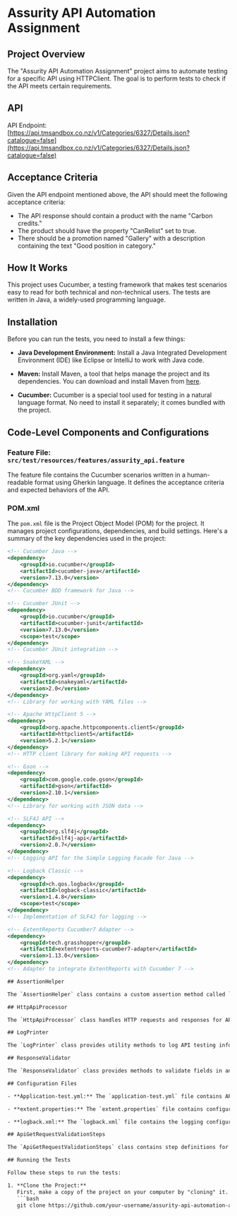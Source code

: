 # Assurity API Automation Assignment

## Project Overview

The "Assurity API Automation Assignment" project aims to automate testing for a specific API using HTTPClient. The goal is to perform tests to check if the API meets certain requirements.

## API

API Endpoint: [https://api.tmsandbox.co.nz/v1/Categories/6327/Details.json?catalogue=false](https://api.tmsandbox.co.nz/v1/Categories/6327/Details.json?catalogue=false)

## Acceptance Criteria

Given the API endpoint mentioned above, the API should meet the following acceptance criteria:

- The API response should contain a product with the name "Carbon credits."
- The product should have the property "CanRelist" set to true.
- There should be a promotion named "Gallery" with a description containing the text "Good position in category."

## How It Works

This project uses Cucumber, a testing framework that makes test scenarios easy to read for both technical and non-technical users. The tests are written in Java, a widely-used programming language.

## Installation

Before you can run the tests, you need to install a few things:

- **Java Development Environment:**
  Install a Java Integrated Development Environment (IDE) like Eclipse or IntelliJ to work with Java code.

- **Maven:**
  Install Maven, a tool that helps manage the project and its dependencies. You can download and install Maven from [here](https://maven.apache.org/install.html).

- **Cucumber:**
  Cucumber is a special tool used for testing in a natural language format. No need to install it separately; it comes bundled with the project.

## Code-Level Components and Configurations

### Feature File: `src/test/resources/features/assurity_api.feature`

The feature file contains the Cucumber scenarios written in a human-readable format using Gherkin language. It defines the acceptance criteria and expected behaviors of the API.

### POM.xml

The `pom.xml` file is the Project Object Model (POM) for the project. It manages project configurations, dependencies, and build settings. Here's a summary of the key dependencies used in the project:

```xml
<!-- Cucumber Java -->
<dependency>
    <groupId>io.cucumber</groupId>
    <artifactId>cucumber-java</artifactId>
    <version>7.13.0</version>
</dependency>
<!-- Cucumber BDD framework for Java -->

<!-- Cucumber JUnit -->
<dependency>
    <groupId>io.cucumber</groupId>
    <artifactId>cucumber-junit</artifactId>
    <version>7.13.0</version>
    <scope>test</scope>
</dependency>
<!-- Cucumber JUnit integration -->

<!-- SnakeYAML -->
<dependency>
    <groupId>org.yaml</groupId>
    <artifactId>snakeyaml</artifactId>
    <version>2.0</version>
</dependency>
<!-- Library for working with YAML files -->

<!-- Apache HttpClient 5 -->
<dependency>
    <groupId>org.apache.httpcomponents.client5</groupId>
    <artifactId>httpclient5</artifactId>
    <version>5.2.1</version>
</dependency>
<!-- HTTP client library for making API requests -->

<!-- Gson -->
<dependency>
    <groupId>com.google.code.gson</groupId>
    <artifactId>gson</artifactId>
    <version>2.10.1</version>
</dependency>
<!-- Library for working with JSON data -->

<!-- SLF4J API -->
<dependency>
    <groupId>org.slf4j</groupId>
    <artifactId>slf4j-api</artifactId>
    <version>2.0.7</version>
</dependency>
<!-- Logging API for the Simple Logging Facade for Java -->

<!-- Logback Classic -->
<dependency>
    <groupId>ch.qos.logback</groupId>
    <artifactId>logback-classic</artifactId>
    <version>1.4.8</version>
    <scope>test</scope>
</dependency>
<!-- Implementation of SLF4J for logging -->

<!-- ExtentReports Cucumber7 Adapter -->
<dependency>
    <groupId>tech.grasshopper</groupId>
    <artifactId>extentreports-cucumber7-adapter</artifactId>
    <version>1.13.0</version>
</dependency>
<!-- Adapter to integrate ExtentReports with Cucumber 7 -->

## AssertionHelper

The `AssertionHelper` class contains a custom assertion method called `asserter`, which is used to check if a given condition is true. If the condition is false, an assertion error will be thrown.

## HttpApiProcessor

The `HttpApiProcessor` class handles HTTP requests and responses for API testing. It utilizes HttpClient to perform GET requests, retrieve endpoint details from the configuration, parse and pretty-print JSON responses, and store the formatted JSON for further validations.

## LogPrinter

The `LogPrinter` class provides utility methods to log API testing information and validation results.

## ResponseValidator

The `ResponseValidator` class provides methods to validate fields in an API response and perform data validation based on the provided DataTable.

## Configuration Files

- **Application-test.yml:** The `application-test.yml` file contains API configuration settings required for testing. This includes defining endpoint URLs, timeouts, and other necessary properties.

- **extent.properties:** The `extent.properties` file contains configuration settings for ExtentReports, a reporting library. It allows you to customize the appearance and behavior of the test reports.

- **logback.xml:** The `logback.xml` file contains the logging configuration for the project. It specifies log output formats, log levels, and log file locations. The logger outputs a log file in the logs folder.

## ApiGetRequestValidationSteps

The `ApiGetRequestValidationSteps` class contains step definitions for the API validation scenarios.

## Running the Tests

Follow these steps to run the tests:

1. **Clone the Project:**
   First, make a copy of the project on your computer by "cloning" it. You can do this by running the following command in the terminal or command prompt:
   ```bash
   git clone https://github.com/your-username/assurity-api-automation-assignment.git

